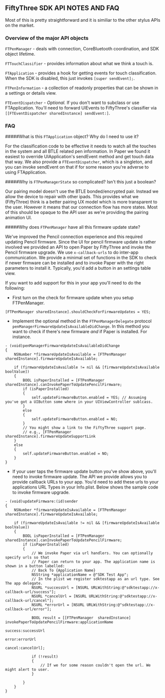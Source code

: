 ## FiftyThree SDK API NOTES AND FAQ ##

Most of this is pretty straightforward and it is similiar to the other stylus APIs on the market.

### Overview of the major API objects ###

```FTPenManager```      - deals with connection, CoreBluetooth coordination, and SDK object lifetime. 

```FTTouchClassifier``` - provides information about what we think a touch is. 

```FTApplication```     - provides a hook for getting events for touch classification. When the SDK is disabled, this just invokes ```[super sendEvent];```.

```FTPenInformation```  - a collection of readonly properties that can be shown in a settings or details view.

```FTEventDispatcher```  - *Optional.*  If you don't want to subclass or use FTApplication. You'll need to forward UIEvents to FiftyThree's classifier via ```[[FTEventDispatcher sharedInstance] sendEvent:]```.

### FAQ ###

#####What is this ```FTApplication``` object? Why do I need to use it?

For the classification code to be effective it needs to watch all the
touches in the system and all BTLE related pen information. In Paper we found
it easiest to override UIApplication's sendEvent method and get touch data that
way. We also provide a ```FTEventDispatcher```, which is a singleton, and you can 
invoke sendEvent on that if for some reason you're adverse to using FTApplication.

#####Why is ```FTPenManagerState``` so complicated? Isn't this just a boolean?

Our pairing model doesn't use the BTLE bonded/encrypted pair. Instead we allow the device to repair with other ipads. This provides what we (FiftyThree) think is a better pairing UX model which is more transparent to the user. However it means that our connection flow has more states. Most of this should be opaque to the API user as we're providing the pairing animation UI. 


#####Why does ```FTPenManager``` have all this firmware update state?

We've improved the Pencil connection experience and this required updating Pencil firmware. Since the UI for pencil firmware update is rather involved we provided an API to open Paper by FiftyThree and invoke the Pencil firmware upgrade. We use ```x-callback-urls``` to do inter-app communication. We provide a minimal set of functions in the SDK to check if newer firmware can be installed and to invoke Paper with the right parameters to install it. Typically, you'd add a button in an settings table view.

If you want to add support for this in your app you'll need to do the following:

* First turn on the check for firmware update when you setup FTPenManager.

```
[FTPenManager sharedInstance].shouldCheckForFirmwareUpdates = YES;
```

* Implement the optional method in the ```FTPenManagerDelegate``` protocol ```penManagerFirmwareUpdateIsAvailableDidChange```. In this method you want to check if there's new firmware *and* if Paper is installed. For instance.

```
- (void)penManagerFirmwareUpdateIsAvailableDidChange
{
    NSNumber *firmwareUpdateIsAvailable = [FTPenManager sharedInstance].firmwareUpdateIsAvailable;

    if (firmwareUpdateIsAvailable != nil && [firmwareUpdateIsAvailable boolValue])
    {
        BOOL isPaperInstalled = [FTPenManager sharedInstance].canInvokePaperToUpdatePencilFirmware;
        if (isPaperInstalled)
        {
            self.updateFirmwareButton.enabled = YES; // Assuming you've got a UIButton some where in your UIViewController sublcass.
        }
        else
        {
            self.updateFirmwareButton.enabled = NO;
        }
        // You might show a link to the FiftyThree support page.
        // e.g., [FTPenManager sharedInstance].firmwareUpdateSupportLink
    }
    else
    {
        self.updateFirmwareButton.enabled = NO;
    }
}
```

* If your user taps the firmware update button you've show above, you'll need to invoke firmware update. The API we provide allows you to provide callback URLs to your app. You'd need to add these urls to your applications URL Types in your Info.plist. Below shows the sample code to invoke firmware upgrade.

```
- (void)updateFirmware:(id)sender
{
    NSNumber *firmwareUpdateIsAvailable = [FTPenManager sharedInstance].firmwareUpdateIsAvailable;

    if (firmwareUpdateIsAvailable != nil && [firmwareUpdateIsAvailable boolValue])
    {
        BOOL isPaperInstalled = [FTPenManager sharedInstance].canInvokePaperToUpdatePencilFirmware;
        if (isPaperInstalled)
        {
            // We invoke Paper via url handlers. You can optionally specify urls so that
            // Paper can return to your app. The application name is shown in a button labelled:
            // Back To {Application Name}
            NSString *applicationName = @"SDK Test App";
            // In the plist we register sdktestapp as an url type. See The app delegate.
            NSURL *successUrl = [NSURL URLWithString:@"sdktestapp://x-callback-url/success"];
            NSURL *cancelUrl = [NSURL URLWithString:@"sdktestapp://x-callback-url/cancel"];
            NSURL *errorUrl = [NSURL URLWithString:@"sdktestapp://x-callback-url/error"];

            BOOL result = [[FTPenManager  sharedInstance] invokePaperToUpdatePencilFirmware:applicationName
                                                                                    success:successUrl
                                                                                      error:errorUrl
                                                                                     cancel:cancelUrl];

            if (!result)
            {
                // If we for some reason couldn't open the url. We might alert to user.
            }

        }
    }
}
```

